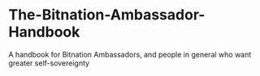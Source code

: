 # The-Bitnation-Ambassador-Handbook
A handbook for Bitnation Ambassadors, and people in general who want greater self-sovereignty 
